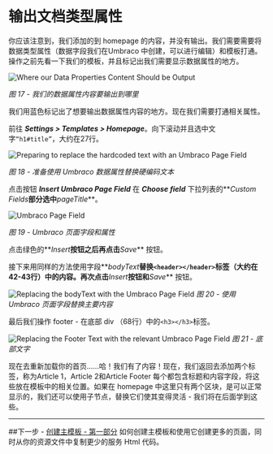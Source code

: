 # 输出文档类型属性
你应该注意到，我们添加的到 homepage 的内容，并没有输出。我们需要需要将数据类型属性（数据字段我们在Umbraco 中创建，可以进行编辑）和模板打通。操作之前先看一下我们的模板，并且标记出我们需要显示数据属性的地方。

![Where our Data Properties Content Should be Output](images/figure-17-where-our-data-fields-go.png)

*图 17 - 我们的数据属性内容要输出到哪里*

我们用蓝色标记出了想要输出数据属性内容的地方。现在我们需要打通相关属性。

前往 **_Settings > Templates > Homepage_**。向下滚动并且选中文字`“h1#title”`，大约在27行。 

![Preparing to replace the hardcoded text with an Umbraco Page Field](images/figure-18-replace-hardcoded-text-with-umbraco-page-field.png)

*图 18 - 准备使用 Umbraco 数据属性替换硬编码文本*

点击按钮 **_Insert Umbraco Page Field_** 在 **_Choose field_** 下拉列表的**_Custom Fields_**部分选中**_pageTitle_**。

![Umbraco Page Field](images/figure-19-umbraco-page-field.png)

*图 19 -  Umbraco 页面字段和属性*

点击绿色的**_Insert_**按钮之后再点击**_Save_** 按钮。

接下来用同样的方法使用字段**_bodyText_**替换`<header></header>`标签（大约在42-43行）中的内容。再次点击**_Insert_**按钮和**_Save_** 按钮。

![Replacing the bodyText with the Umbraco Page Field](images/figure-20-replace-bodytext-with-page-field.png)
*图 20 - 使用Umbraco 页面字段替换主要内容*

最后我们操作 footer - 在底部 div （68行）中的`<h3></h3>`标签。

![Replacing the Footer Text with the relevant Umbraco Page Field](images/figure-21-footer-text.png)
*图 21 - 底部文字*


现在去重新加载你的首页……哈！我们有了内容！现在，我们返回去添加两个标签，称为Article 1，Article 2和Article Footer 每个都包含标题和内容字段，将这些放在模板中的相关位置。如果在 homepage 中这里只有两个区块，是可以正常显示的，我们还可以使用子节点，替换它们使其变得灵活 - 我们将在后面学到这些。


---
##下一步 - [创建主模板 - 第一部分](Creating-Master-Template-Part-1.md)
如何创建主模板和使用它创建更多的页面，同时从你的资源文件中复制更少的服务 Html 代码。

